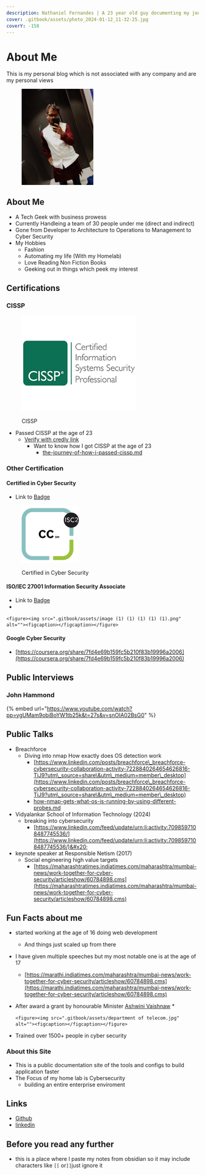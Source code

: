 ```yaml
---
description: Nathaniel Fernandes | A 23 year old guy documenting my journey
cover: .gitbook/assets/photo_2024-01-12_11-32-25.jpg
coverY: -158
---
```


# About Me

This is my personal blog which is not associated with any company and are my personal views&#x20;

<figure><img src=".gitbook/assets/WhatsApp Image 2023-11-18 at 10.40.50_13275486.jpg" alt="" width="188"><figcaption></figcaption></figure>

## About Me

* A Tech Geek with business prowess
* Currently Handleing a team of 30 people under me (direct and indirect)
* Gone from Developer to Architecture to Operations to Management to Cyber Security
* My Hobbies
  * Fashion
  * Automating my life (With my Homelab)
  * Love Reading Non Fiction Books
  * Geeking out in things which peek my interest

## Certifications&#x20;

### CISSP

<figure><img src=".gitbook/assets/image (2) (1) (1) (1) (1) (1) (1).png" alt=""><figcaption><p>CISSP</p></figcaption></figure>

* Passed CISSP at the age of 23
  * [Verify with credly link](https://www.credly.com/badges/660f96e7-9751-4f67-b163-637f9608b47d)
    * Want to know how I got CISSP at the age of 23&#x20;
      * [the-journey-of-how-i-passed-cissp.md](blog/the-journey-of-how-i-passed-cissp.md "mention")

### Other Certification

#### Certified in Cyber Security

* Link to [Badge](https://www.credly.com/badges/98cb1c0e-0827-46ad-add7-ecd275b0c130)

<figure><img src=".gitbook/assets/image (10).png" alt="" width="150"><figcaption><p>Certified in Cyber Security</p></figcaption></figure>

#### ISO/IEC 27001 Information Security Associate

* Link to [Badge](https://www.skillfront.com/Badges/86910310894979)
*

    <figure><img src=".gitbook/assets/image (1) (1) (1) (1) (1).png" alt=""><figcaption></figcaption></figure>



#### Google Cyber Security&#x20;

* [https://coursera.org/share/7fd4e69b159fc5b210f83b19996a2006](https://coursera.org/share/7fd4e69b159fc5b210f83b19996a2006)



## Public Interviews

### John Hammond

{% embed url="https://www.youtube.com/watch?pp=ygUMam9obiBoYW1tb25k&t=27s&v=snOIA02BsG0" %}

## Public Talks

* Breachforce&#x20;
  * Diving into nmap How exactly does OS detection work
    * [https://www.linkedin.com/posts/breachforce\_breachforce-cybersecurity-collaboration-activity-7228840264654626816-TiJ9?utm\_source=share\&utm\_medium=member\_desktop](https://www.linkedin.com/posts/breachforce\_breachforce-cybersecurity-collaboration-activity-7228840264654626816-TiJ9?utm\_source=share\&utm\_medium=member\_desktop)
    * [how-nmap-gets-what-os-is-running-by-using-different-probes.md](blog/how-nmap-gets-what-os-is-running-by-using-different-probes.md "mention")
* Vidyalankar School of Information Technology (2024)
  * breaking into cybersecurity
    * [https://www.linkedin.com/feed/update/urn:li:activity:7098597108487745536/](https://www.linkedin.com/feed/update/urn:li:activity:7098597108487745536/)&#x20;
* keynote speaker at Responsible Netism (2017)
  * Social engineering high value targets&#x20;
    * [https://maharashtratimes.indiatimes.com/maharashtra/mumbai-news/work-together-for-cyber-security/articleshow/60784898.cms](https://maharashtratimes.indiatimes.com/maharashtra/mumbai-news/work-together-for-cyber-security/articleshow/60784898.cms)

## Fun Facts about me&#x20;

* started working at the age of 16 doing web development&#x20;
  * And things just scaled up from there
* I have given multiple speeches but my most notable one is at the age of 17&#x20;
  * [https://marathi.indiatimes.com/maharashtra/mumbai-news/work-together-for-cyber-security/articleshow/60784898.cms](https://marathi.indiatimes.com/maharashtra/mumbai-news/work-together-for-cyber-security/articleshow/60784898.cms)
* After award a grant by honourable Minister [Ashwini Vaishnaw](https://www.linkedin.com/in/ashwini-vaishnaw-349b40226/)
  *

      <figure><img src=".gitbook/assets/department of telecom.jpg" alt=""><figcaption></figcaption></figure>
* Trained over 1500+ people in cyber security



### About this Site

* This is a public documentation site of the tools and configs to build application faster
* The Focus of my home lab is Cybersecurity
  * building an entire enterprise enviroment



## Links

* [Github](https://github.com/nathaniel-security/Docs)
* [linkedin](https://www.linkedin.com/in/nathaniel-fernandes/)&#x20;

## Before you read any further

* this is a place where I paste my notes from obsidian so it may include characters like `[[` or`]]`just ignore it
